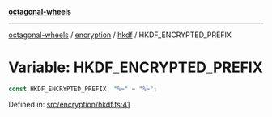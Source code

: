 [**octagonal-wheels**](../../../README.md)

***

[octagonal-wheels](../../../modules.md) / [encryption](../../README.md) / [hkdf](../README.md) / HKDF\_ENCRYPTED\_PREFIX

# Variable: HKDF\_ENCRYPTED\_PREFIX

```ts
const HKDF_ENCRYPTED_PREFIX: "%=" = "%=";
```

Defined in: [src/encryption/hkdf.ts:41](https://github.com/vrtmrz/octagonal-wheels/blob/main/src/encryption/hkdf.ts#L41)
